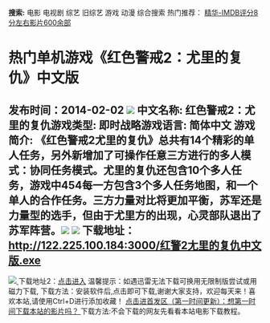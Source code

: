 **搜索:** 电影 电视剧 综艺 旧综艺 游戏 动漫 综合搜索 热门推荐： [精华-IMDB评分8分左右影片600余部](https://www.dytt8.com/html/gndy/jddy/20160320/50510.html)
# 热门单机游戏《红色警戒2：尤里的复仇》中文版
发布时间：2014-02-02 
![](http://www.gamekc.com/games/10.jpg)
中文名称: 红色警戒2：尤里的复仇游戏类型: 即时战略游戏语言: 简体中文
游戏简介: 《红色警戒2尤里的复仇》总共有14个精彩的单人任务，另外新增加了可操作任意三方进行的多人模式：协同任务模式。尤里的复仇还包含10个多人任务，游戏中454每一方包含3个多人任务地图，和一个单人的合作任务。三方力量对比将更加平衡，苏军还是力量型的选手，但由于尤里方的出现，心灵部队退出了苏军阵营。![](http://www.gamekc.com/games/10a.jpg)
![](http://www.gamekc.com/games/10b.jpg)
**下载地址：**
<http://122.225.100.184:3000/红警2尢里的复仇中文版.exe>  
---  
[![](https://cscdn.t1ujc.com/b/11/3148/1261121/640X150.jpg) ](https://www.dytt8.com/html/game/remenyouxi/20140202/44314.html) 下载地址2：[点击进入](https://www.ygdy8.net/ "迅雷电影") 温馨提示：如遇迅雷无法下载可换用无限制版尝试或用磁力下载,  下载方法：安装软件后,点击即可下载,谢谢大家支持，欢迎每天来！喜欢本站,请使用Ctrl+D进行添加收藏！ [点击进首发区（第一时间更新）：想第一时间下载本站的影片吗？ ](https://www.ygdy8.net/)下载方法:不会下载的网友先看看本站电影下载教程。